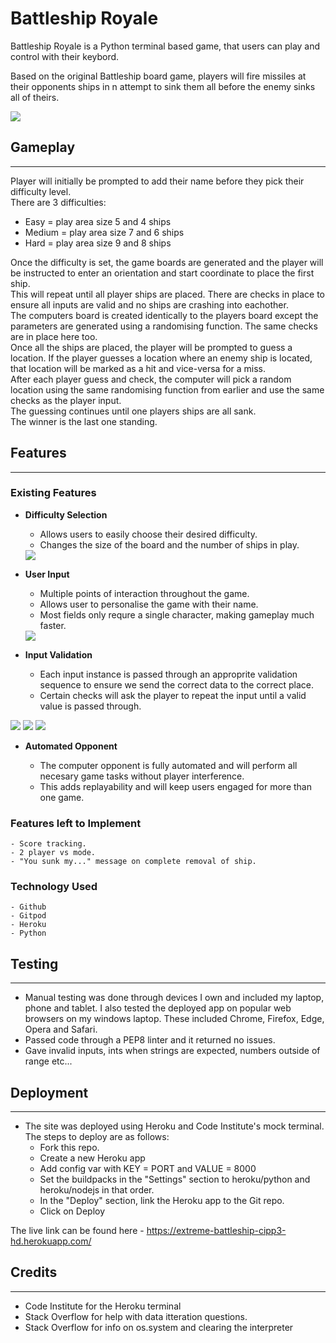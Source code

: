 # Battleship Royale

Battleship Royale is a Python terminal based game, that users can play and control with their keybord.

Based on the original Battleship board game, players will fire missiles at their opponents ships in n attempt to sink them all before the enemy sinks all of theirs.

<img src="readme_images/banner.PNG">

## Gameplay
<hr>
Player will initially be prompted to add their name before they pick their difficulty level.<br>
There are 3 difficulties:

- Easy = play area size 5 and 4 ships
- Medium = play area size 7 and 6 ships
- Hard = play area size 9 and 8 ships

Once the difficulty is set, the game boards are generated and the player will be instructed to enter an orientation and start coordinate to place the first ship. <br>
This will repeat until all player ships are placed. There are checks in place to ensure all inputs are valid and no ships are crashing into eachother.<br>
The computers board is created identically to the players board except the parameters are generated using a randomising function. The same checks are in place here too. <br>
Once all the ships are placed, the player will be prompted to guess a location. If the player guesses a location where an enemy ship is located, that location will be marked as a hit and vice-versa for a miss.<br>
After each player guess and check, the computer will pick a random location using the same randomising function from earlier and use the same checks as the player input.<br>
The guessing continues until one players ships are all sank.<br>
The winner is the last one standing.
   
## Features
<hr>

### Existing Features

- __Difficulty Selection__

  - Allows users to easily choose their desired difficulty.
  - Changes the size of the board and the number of ships in play.
  
  <img src="readme_images/input.PNG">

- __User Input__

  - Multiple points of interaction throughout the game.
  - Allows user to personalise the game with their name.
  - Most fields only requre a single character, making gameplay much faster.
  
  <img src="readme_images/guess.PNG">

- __Input Validation__

    - Each input instance is passed through an approprite validation sequence to ensure we send the correct data to the correct place.
    - Certain checks will ask the player to repeat the input until a valid value is passed through.

<img src="readme_images/check.PNG">
<img src="readme_images/check2.PNG">
<img src="readme_images/check3.PNG">

- __Automated Opponent__

    - The computer opponent is fully automated and will perform all necesary game tasks without player interference.
    - This adds replayability and will keep users engaged for more than one game.

### Features left to Implement

    - Score tracking.
    - 2 player vs mode.
    - "You sunk my..." message on complete removal of ship.

### Technology Used 

    - Github
    - Gitpod
    - Heroku
    - Python

## Testing

<hr>

- Manual testing was done through devices I own and included my laptop, phone and tablet. I also tested the      deployed app on popular web browsers on my windows laptop. These included Chrome, Firefox, Edge, Opera and  Safari.
- Passed code through a PEP8 linter and it returned no issues.
- Gave invalid inputs, ints when strings are expected, numbers outside of range etc...

## Deployment

<hr>

- The site was deployed using Heroku and Code Institute's mock terminal. The steps to deploy are as follows: 
  - Fork this repo.
  - Create a new Heroku app
  - Add config var with KEY = PORT and VALUE = 8000
  - Set the buildpacks in the "Settings" section to heroku/python and heroku/nodejs in that order.
  - In the "Deploy" section, link the Heroku app to the Git repo.
  - Click on Deploy

The live link can be found here - https://extreme-battleship-cipp3-hd.herokuapp.com/


## Credits 

<hr>

- Code Institute for the Heroku terminal
- Stack Overflow for help with data itteration questions.
- Stack Overflow for info on os.system and clearing the interpreter